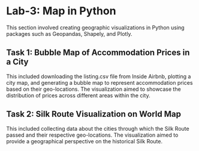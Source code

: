 # Lab-3: Map in Python

This section involved creating geographic visualizations in Python using packages such as Geopandas, Shapely, and Plotly.

## Task 1: Bubble Map of Accommodation Prices in a City
This included downloading the listing.csv file from Inside Airbnb, plotting a city map, and generating a bubble map to represent accommodation prices based on their geo-locations. The visualization aimed to showcase the distribution of prices across different areas within the city.  

## Task 2: Silk Route Visualization on World Map
This included collecting data about the cities through which the Silk Route passed and their respective geo-locations.
The visualization aimed to provide a geographical perspective on the historical Silk Route.
